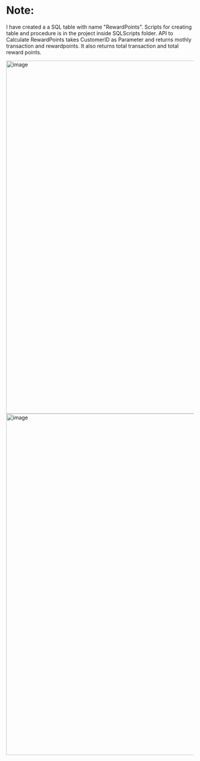 # Note: 
I have created a a SQL table with name "RewardPoints". Scripts for creating table and procedure is in the project inside SQLScripts folder.
API to Calculate RewardPoints takes CustomerID as Parameter and returns mothly transaction and rewardpoints.
It also returns total transaction and total reward points.



<img width="947" alt="image" src="https://user-images.githubusercontent.com/100402206/221420797-cba36db0-f5e5-4709-8961-4f685d7c4e4d.png">

<img width="916" alt="image" src="https://user-images.githubusercontent.com/100402206/221420904-2f1ba6d3-b97c-47af-b5b0-5ee39516abb6.png">

